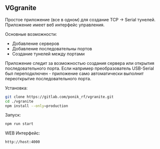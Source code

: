 VGgranite
---------

Простое приложение (все в одном) для создание TCP -> Serial тунелей. Приложение имеет веб интерфейс управления.

Основные возможности:

 - Добавление серверов
 - Добавление последовательны портов
 - Создание тунелей между портами

Приложение следит за возможностью создания сервера или открытия последовательного порта. Если например преобразователь USB-Serial был переподключен - приложение само автоматически выполнит переоткрытие последовательного порта.

Установка:

```bash
git clone https://gitlab.com/ponik_rf/vgranite.git
cd ./vgranite
npm install --only=production
```

Запуск:

```bash
npm run start
```

WEB Интерфейс:

```bash
http://host:4000
```
